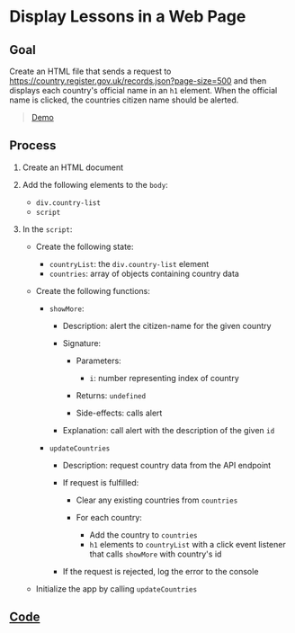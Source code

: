 # Display Lessons in a Web Page

## Goal

Create an HTML file that sends a request to https://country.register.gov.uk/records.json?page-size=500 and then displays each country's official name in an `h1` element. When the official name is clicked, the countries citizen name should be alerted.

> [Demo](demo.html)

## Process

1. Create an HTML document
2. Add the following elements to the `body`:

   - `div.country-list`
   - `script`

3. In the `script`:

   - Create the following state:

     - `countryList`: the `div.country-list` element
     - `countries`: array of objects containing country data

   - Create the following functions:

     - `showMore`:

       - Description: alert the citizen-name for the given country
       - Signature:

         - Parameters:

           - `i`: number representing index of country

         - Returns: `undefined`
         - Side-effects: calls alert

       - Explanation: call alert with the description of the given `id`

     - `updateCountries`

       - Description: request country data from the API endpoint
       - If request is fulfilled:

         - Clear any existing countries from `countries`
         - For each country:

           - Add the country to `countries`
           - `h1` elements to `countryList` with a click event listener that calls `showMore` with country's id

       - If the request is rejected, log the error to the console

   - Initialize the app by calling `updateCountries`

## [Code](index.html)
